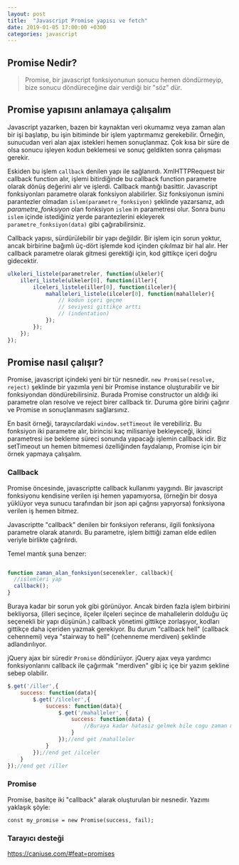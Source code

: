 ```yaml
---
layout: post
title:  "Javascript Promise yapısı ve fetch"
date: 2019-01-05 17:00:00 +0300
categories: javascript
---
```


## Promise Nedir?

> Promise, bir javascript fonksiyonunun sonucu hemen döndürmeyip, bize sonucu döndüreceğine dair verdiği bir "söz" dür.

## Promise yapısını anlamaya çalışalım

Javascript yazarken, bazen bir kaynaktan veri okumamız veya zaman alan bir işi başlatıp, bu işin bitiminde bir işlem yaptırmamız gerekebilir. Örneğin, sunucudan veri alan ajax istekleri hemen sonuçlanmaz. Çok kısa bir süre de olsa sonucu işleyen kodun beklemesi ve sonuç geldikten sonra çalışması gerekir.

Eskiden bu işlem `callback` denilen yapı ile sağlanırdı. XmlHTTPRequest bir callback function alır, işlemi bitirdiğinde bu callback function parametre olarak dönüş değerini alır ve işlerdi. Callback mantığı basittir. Javascript fonksiyonları parametre olarak fonksiyon alabilirler. Siz fonksiyonun ismini parantezler olmadan `islem(parametre_fonksiyon)` şeklinde yazarsanız, adı *parametre_fonksiyon* olan fonksiyon `islem` in parametresi olur. Sonra bunu `islem` içinde istediğiniz yerde parantezlerini ekleyerek `parametre_fonksiyon(data)` gibi çağırabilirsiniz.

Callback yapısı, sürdürülebilir bir yapı değildir. Bir işlem için sorun yoktur, ancak birbirine bağımlı üç-dört işlemde kod içinden çıkılmaz bir hal alır. Her callback parametre olarak gitmesi gerektiği için, kod gittikçe içeri doğru gidecektir.

```javascript
ulkeleri_listele(parametreler, function(ulkeler){
    illeri_listele(ulkeler[0], function(iller){
        ilceleri_listele(iller[0], function(ilceler){
            mahalleleri_listele(ilceler[0], function(mahalleler){
                // kodun içeri geçme
                // seviyesi gittikçe arttı
                // (indentation)
            });
        });
    });
});
```

## Promise nasıl çalışır?

Promise, javascript içindeki yeni bir tür nesnedir. `new Promise(resolve, reject)` şeklinde bir yazımla yeni bir Promise instance oluşturabilir ve bir fonksiyondan döndürebilirsiniz. Burada Promise constructor un aldığı iki parametre olan resolve ve reject birer callback tir. Duruma göre birini çağırır ve Promise ın sonuçlanmasını sağlarsınız.

En basit örneği, tarayıcılardaki `window.setTimeout` ile verebiliriz. Bu fonksiyon iki parametre alır, birincisi kaç milisaniye bekleyeceği, ikinci parametresi ise bekleme süreci sonunda yapacağı işlemin callback idir. Biz setTimeout un hemen bitmemesi özelliğinden faydalanıp, Promise için bir örnek yapmaya çalışalım.

### Callback

Promise öncesinde, javascriptte callback kullanımı yaygındı. Bir javascript fonksiyonu kendisine verilen işi hemen yapamıyorsa, (örneğin bir dosya yüklüyor veya sunucu tarafından bir json api çağrısı yapıyorsa) fonksiyona verilen iş hemen bitmez.

Javascriptte "callback" denilen bir fonksiyon referansı, ilgili fonksiyona parametre olarak atanırdı. Bu parametre, işlem bittiği zaman elde edilen veriyle birlikte çağrılırdı.

Temel mantık şuna benzer:

```javascript

function zaman_alan_fonksiyon(secenekler, callback){
  //islemleri yap
  callback();
}
```

Buraya kadar bir sorun yok gibi görünüyor. Ancak birden fazla işlem birbirini bekliyorsa, (illeri seçince, ilçeler ilçeleri seçince de mahallelerin dolduğu üç seçenekli bir yapı düşünün.) callback yönetimi gittikçe zorlaşıyor, kodları gittikçe daha içeriden yazmak gerekiyor. Bu durum "callback hell" (callback cehennemi) veya "stairway to hell" (cehenneme merdiven) şeklinde adlandırılıyor.

jQuery ajax bir süredir `Promise` döndürüyor. jQuery ajax veya yardımcı fonksiyonlarını callback ile çağırmak "merdiven" gibi iç içe bir yazım şekline sebep olabilir.

```javascript
$.get('/iller',{
    success: function(data){
        $.get('/ilceler',{
            success: function(data){
                $.get('/mahalleler', {
                    success: function(data) {
                        //Buraya kadar hatasiz gelmek bile cogu zaman mesele
                    }
                });//end get /mahalleler
            }
        });//end get /ilceler
    }
});//end get /iller
```

### Promise

Promise, basitçe iki "callback" alarak oluşturulan bir nesnedir. Yazımı yaklaşık şöyle:

`const my_promise = new Promise(success, fail);`

### Tarayıcı desteği

https://caniuse.com/#feat=promises